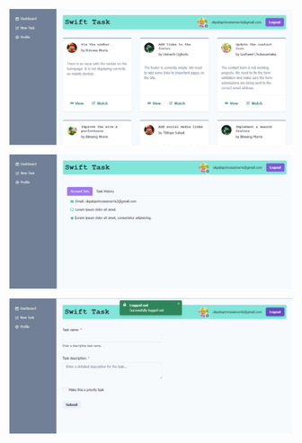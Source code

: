 <!-- ![Screenshot of the Dashboard UI](https://raw.githubusercontent.com/Princess-Morris/TaskSwift/master/img/swift-dashboard.png) -->


![Screenshot of the dashboard UI!](img/swift-dashboard.png)

![Screenshot of the Profile UI!](img/profile-pg.png)

![Screenshot of the Form UI](img/form-pg.png)